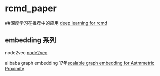 # rcmd_paper

##深度学习在推荐中的应用
[deep learning for rcmd](https://github.com/shmilysyq/rcmd_paper/blob/master/Deep%20Learning%20for%20Recommender%20Systems.pdf)

## embedding 系列

node2vec [node2vec](https://github.com/shmilysyq/rcmd_paper/blob/master/embedding/node2vec.pdf)

alibaba graph embedding 17年[scalable graph embedding for Astmmetric Proximity](https://github.com/shmilysyq/rcmd_paper/blob/master/embedding/Scalable%20Graph%20Embedding%20for%20Asymmetric%20Proximity.pdf)

